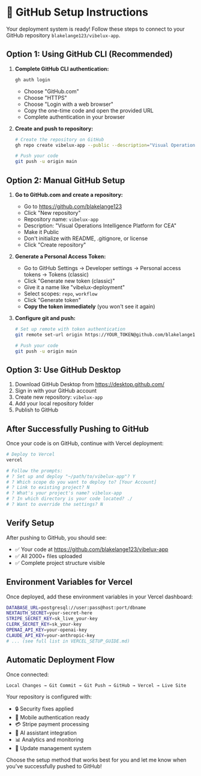 # 🔗 GitHub Setup Instructions

Your deployment system is ready! Follow these steps to connect to your GitHub repository `blakelange123/vibelux-app`.

## Option 1: Using GitHub CLI (Recommended)

1. **Complete GitHub CLI authentication:**
   ```bash
   gh auth login
   ```
   - Choose "GitHub.com"
   - Choose "HTTPS"
   - Choose "Login with a web browser"
   - Copy the one-time code and open the provided URL
   - Complete authentication in your browser

2. **Create and push to repository:**
   ```bash
   # Create the repository on GitHub
   gh repo create vibelux-app --public --description="Visual Operations Intelligence Platform for CEA"
   
   # Push your code
   git push -u origin main
   ```

## Option 2: Manual GitHub Setup

1. **Go to GitHub.com and create a repository:**
   - Go to https://github.com/blakelange123
   - Click "New repository"
   - Repository name: `vibelux-app`
   - Description: "Visual Operations Intelligence Platform for CEA"
   - Make it Public
   - Don't initialize with README, .gitignore, or license
   - Click "Create repository"

2. **Generate a Personal Access Token:**
   - Go to GitHub Settings → Developer settings → Personal access tokens → Tokens (classic)
   - Click "Generate new token (classic)"
   - Give it a name like "vibelux-deployment"
   - Select scopes: `repo`, `workflow`
   - Click "Generate token"
   - **Copy the token immediately** (you won't see it again)

3. **Configure git and push:**
   ```bash
   # Set up remote with token authentication
   git remote set-url origin https://YOUR_TOKEN@github.com/blakelange123/vibelux-app.git
   
   # Push your code
   git push -u origin main
   ```

## Option 3: Use GitHub Desktop

1. Download GitHub Desktop from https://desktop.github.com/
2. Sign in with your GitHub account
3. Create new repository: `vibelux-app`
4. Add your local repository folder
5. Publish to GitHub

## After Successfully Pushing to GitHub

Once your code is on GitHub, continue with Vercel deployment:

```bash
# Deploy to Vercel
vercel

# Follow the prompts:
# ? Set up and deploy "~/path/to/vibelux-app"? Y
# ? Which scope do you want to deploy to? [Your Account]
# ? Link to existing project? N
# ? What's your project's name? vibelux-app
# ? In which directory is your code located? ./
# ? Want to override the settings? N
```

## Verify Setup

After pushing to GitHub, you should see:
- ✅ Your code at https://github.com/blakelange123/vibelux-app
- ✅ All 2000+ files uploaded
- ✅ Complete project structure visible

## Environment Variables for Vercel

Once deployed, add these environment variables in your Vercel dashboard:

```bash
DATABASE_URL=postgresql://user:pass@host:port/dbname
NEXTAUTH_SECRET=your-secret-here
STRIPE_SECRET_KEY=sk_live_your-key
CLERK_SECRET_KEY=sk_your-key
OPENAI_API_KEY=your-openai-key
CLAUDE_API_KEY=your-anthropic-key
# ... (see full list in VERCEL_SETUP_GUIDE.md)
```

## Automatic Deployment Flow

Once connected:
```
Local Changes → Git Commit → Git Push → GitHub → Vercel → Live Site
```

Your repository is configured with:
- 🔒 Security fixes applied
- 📱 Mobile authentication ready
- 💳 Stripe payment processing
- 🤖 AI assistant integration
- 📊 Analytics and monitoring
- 🔄 Update management system

Choose the setup method that works best for you and let me know when you've successfully pushed to GitHub!